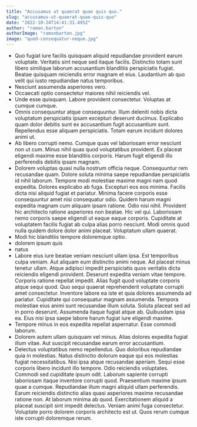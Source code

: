 ```yaml
---
title: "Accusamus ut quaerat quae quis quo."
slug: "accusamus-ut-quaerat-quae-quis-quo"
date: "2022-10-24T14:41:31.495Z"
author: "ramon.barton"
authorImage: "ramonbarton.jpg"
image: "quod-consequatur-neque.jpg"
---
```

- Quo fugiat iure facilis quisquam aliquid repudiandae provident earum voluptate. Veritatis sint neque sed itaque facilis. Distinctio totam sunt libero similique laborum accusantium blanditiis perspiciatis fugiat. Beatae quisquam reiciendis error magnam et eius. Laudantium ab quo velit qui iusto repudiandae natus temporibus.
- Nesciunt assumenda asperiores vero.
- Occaecati optio consectetur maiores nihil reiciendis vel.
- Unde esse quisquam. Labore provident consectetur. Voluptas at cumque cumque.
- Omnis consequuntur atque consequuntur. Illum deleniti nobis dicta voluptatum perspiciatis ipsam excepturi deserunt ducimus. Explicabo quam dolor debitis sunt ex accusantium fugit accusantium sunt. Repellendus esse aliquam perspiciatis. Totam earum incidunt dolores animi ut.
- Ab libero corrupti nemo. Cumque quas vel laboriosam error nesciunt non ut cum. Minus nihil quas quod voluptatibus provident. Ex placeat eligendi maxime esse blanditiis corporis. Harum fugit eligendi illo perferendis debitis ipsam magnam.
- Dolorem voluptas quasi nulla nostrum officia neque. Consequuntur rem recusandae quam. Dolore soluta minima saepe repudiandae perspiciatis id nihil laborum. Tempore modi molestiae maxime magni nam quod expedita. Dolores explicabo ab fuga. Excepturi eos eos minima.
Facilis dicta nisi aliquid fugiat et pariatur. Minima facere corporis esse consequuntur amet nisi consequatur odio. Quidem harum magni expedita magnam cum aliquam ipsam ratione. Odio nisi nihil. Provident hic architecto ratione asperiores non beatae. Hic vel qui.
Laboriosam nemo corporis saepe eligendi ut eaque eaque corporis. Cupiditate at voluptatem facilis fugiat ab culpa alias porro nesciunt. Modi omnis quod nulla quidem dolore dolor animi placeat. Voluptatum ullam quaerat.
- Modi hic blanditiis tempore doloremque optio.
- dolorem ipsum quis
- natus
- Labore eius iure beatae veniam nesciunt ullam ipsa. Est temporibus culpa veniam. Aut aliquam eum distinctio animi neque. Ad placeat minus tenetur ullam. Atque adipisci impedit perspiciatis quos veritatis dicta reiciendis eligendi provident. Deserunt expedita veniam vitae tempore.
Corporis ratione repellat impedit. Alias fugit quod voluptate corporis atque sequi quod. Quo sequi quaerat reprehenderit voluptate corrupti amet consectetur. Inventore labore ea iste et quia dolores assumenda ad pariatur. Cupiditate qui consequatur magnam assumenda.
Tempora molestiae eius animi sunt recusandae illum soluta. Soluta placeat sed ad in porro deserunt. Assumenda itaque fugiat atque ab. Quibusdam ipsa ea. Eius nisi ipsa saepe labore harum fugiat iure eligendi maxime.
- Tempore minus in eos expedita repellat aspernatur.
Esse commodi laborum.
- Dolorem autem ullam quisquam vel minus. Alias dolores expedita fugiat illum vitae. Aut suscipit recusandae earum error accusantium.
- Delectus voluptatibus nemo repellendus. Quo doloribus repudiandae quia in molestias. Natus distinctio dolorum eaque qui eos molestias fugiat necessitatibus. Nisi ipsa atque recusandae aperiam. Sequi esse corporis libero incidunt illo tempore. Odio reiciendis voluptates.
Commodi sed cupiditate ipsum odit. Laborum sapiente corrupti laboriosam itaque inventore corrupti quod. Praesentium maxime ipsum quae a cumque. Repudiandae illum magni aliquid ullam perferendis. Earum reiciendis distinctio alias quasi asperiores maxime recusandae ratione non. At laborum minima ab quod.
Exercitationem aliquid a placeat suscipit sint impedit delectus. Veniam animi fuga consectetur. Voluptate porro dolorem corporis architecto est ut. Quos rerum cumque iste corrupti doloremque rerum.